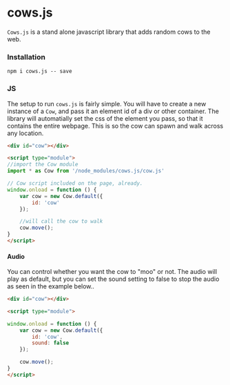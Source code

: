 # cows.js
`Cows.js` is a stand alone javascript library that adds random cows to the web.  

### Installation
`npm i cows.js -- save`

### JS
The setup to run `cows.js` is fairly simple. You will have to create a new instance of a `Cow`, and pass it an element id of a div or other container. The library will automatially set the css of the element you pass, so that it contains the entire webpage. This is so the cow can spawn and walk across any location. 

```html
<div id="cow"></div>

<script type="module">
//import the Cow module
import * as Cow from '/node_modules/cows.js/cow.js'

// Cow script included on the page, already.
window.onload = function () {
    var cow = new Cow.default({
        id: 'cow'
    });

    //will call the cow to walk
    cow.move();
}
</script>
```

#### Audio
You can control whether you want the cow to "moo" or not. The audio will play as default, but you can set the sound setting to false to stop the audio as seen in the example below..

```html
<div id="cow"></div>

<script type="module">

window.onload = function () {
    var cow = new Cow.default({
        id: 'cow',
        sound: false
    });

    cow.move();
}
</script>
```
